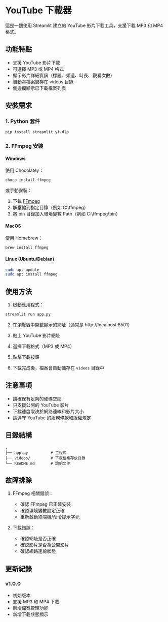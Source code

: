 # YouTube 下載器

這是一個使用 Streamlit 建立的 YouTube 影片下載工具，支援下載 MP3 和 MP4 格式。

## 功能特點

- 支援 YouTube 影片下載
- 可選擇 MP3 或 MP4 格式
- 顯示影片詳細資訊（標題、頻道、時長、觀看次數）
- 自動將檔案儲存在 videos 目錄
- 側邊欄顯示已下載檔案列表

## 安裝需求

### 1. Python 套件
```bash
pip install streamlit yt-dlp
```

### 2. FFmpeg 安裝

#### Windows
使用 Chocolatey：
```bash
choco install ffmpeg
```
或手動安裝：
1. 下載 [FFmpeg](https://www.gyan.dev/ffmpeg/builds/)
2. 解壓縮到指定目錄（例如 C:\ffmpeg）
3. 將 bin 目錄加入環境變數 Path（例如 C:\ffmpeg\bin）

#### MacOS
使用 Homebrew：
```bash
brew install ffmpeg
```

#### Linux (Ubuntu/Debian)
```bash
sudo apt update
sudo apt install ffmpeg
```

## 使用方法

1. 啟動應用程式：
```bash
streamlit run app.py
```

2. 在瀏覽器中開啟顯示的網址（通常是 http://localhost:8501）

3. 貼上 YouTube 影片網址

4. 選擇下載格式（MP3 或 MP4）

5. 點擊下載按鈕

6. 下載完成後，檔案會自動儲存在 `videos` 目錄中

## 注意事項

- 請確保有足夠的硬碟空間
- 只支援公開的 YouTube 影片
- 下載速度取決於網路連線和影片大小
- 請遵守 YouTube 的服務條款和版權規定

## 目錄結構

```
.
├── app.py          # 主程式
├── videos/         # 下載檔案存放目錄
└── README.md       # 說明文件
```

## 故障排除

1. FFmpeg 相關錯誤：
   - 確認 FFmpeg 已正確安裝
   - 確認環境變數設定正確
   - 重新啟動終端機/命令提示字元

2. 下載錯誤：
   - 確認網址是否正確
   - 確認影片是否為公開影片
   - 確認網路連線狀態

## 更新紀錄

### v1.0.0
- 初始版本
- 支援 MP3 和 MP4 下載
- 新增檔案管理功能
- 新增下載狀態顯示
